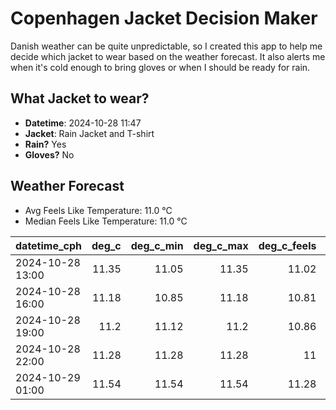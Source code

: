 
# Copenhagen Jacket Decision Maker

Danish weather can be quite unpredictable, so I created this app to help me decide which jacket to wear based on the weather forecast. 
It also alerts me when it's cold enough to bring gloves or when I should be ready for rain.

## What Jacket to wear?

- **Datetime**: 2024-10-28 11:47
- **Jacket**: Rain Jacket and T-shirt
- **Rain?** Yes
- **Gloves?** No

## Weather Forecast
- Avg Feels Like Temperature: 11.0 °C
- Median Feels Like Temperature: 11.0 °C

| datetime_cph     |   deg_c |   deg_c_min |   deg_c_max |   deg_c_feels | weather   | wind   | rain   |
|:-----------------|--------:|------------:|------------:|--------------:|:----------|:-------|:-------|
| 2024-10-28 13:00 |   11.35 |       11.05 |       11.35 |         11.02 | Rain      | Low    | Low    |
| 2024-10-28 16:00 |   11.18 |       10.85 |       11.18 |         10.81 | Rain      | Low    | Low    |
| 2024-10-28 19:00 |   11.2  |       11.12 |       11.2  |         10.86 | Rain      | Low    | Low    |
| 2024-10-28 22:00 |   11.28 |       11.28 |       11.28 |         11    | Clouds    | Low    | None   |
| 2024-10-29 01:00 |   11.54 |       11.54 |       11.54 |         11.28 | Clouds    | Low    | None   |
        